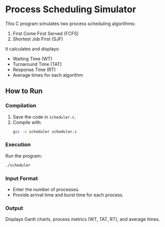 
# Process Scheduling Simulator

This C program simulates two process scheduling algorithms:
1. First Come First Served (FCFS)
2. Shortest Job First (SJF)

It calculates and displays:
- Waiting Time (WT)
- Turnaround Time (TAT)
- Response Time (RT)
- Average times for each algorithm

## How to Run

### Compilation
1. Save the code in `scheduler.c`.
2. Compile with:
   ```bash
   gcc -o scheduler scheduler.c
   ```
### Execution
Run the program:
```bash
./scheduler
```

### Input Format
- Enter the number of processes.
- Provide arrival time and burst time for each process.

### Output
Displays Gantt charts, process metrics (WT, TAT, RT), and average times.


